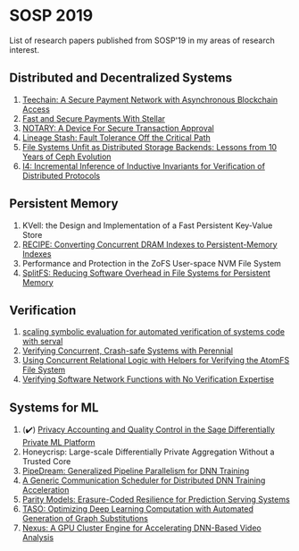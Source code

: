 # SOSP 2019

List of research papers published from SOSP'19 in my areas of research interest.

## Distributed and Decentralized Systems

1. [Teechain: A Secure Payment Network with Asynchronous Blockchain Access](https://arxiv.org/pdf/1707.05454.pdf)
2. [Fast and Secure Payments With Stellar](https://www.scs.stanford.edu/~dm/home/papers/lokhava:stellar-core.pdf)
3. [NOTARY: A Device For Secure Transaction Approval](https://pdos.csail.mit.edu/papers/notary:sosp19.pdf)
4. [Lineage Stash: Fault Tolerance Off the Critical Path](http://people.inf.ethz.ch/ioannisl/sosp19.pdf)
5. [File Systems Unfit as Distributed Storage Backends: Lessons from 10 Years of Ceph Evolution](https://www.pdl.cmu.edu/PDL-FTP/Storage/ceph-exp-sosp19.pdf)
6. [I4: Incremental Inference of Inductive Invariants for Verification of Distributed Protocols](https://dl.acm.org/citation.cfm?id=3321451)

## Persistent Memory

1. KVell: the Design and Implementation of a Fast Persistent Key-Value Store
2. [RECIPE: Converting Concurrent DRAM Indexes to Persistent-Memory Indexes](https://www.cs.utexas.edu/~vijay/papers/sosp19-recipe.pdf)
3. Performance and Protection in the ZoFS User-space NVM File System
4. [SplitFS: Reducing Software Overhead in File Systems for Persistent Memory](https://arxiv.org/abs/1909.10123)

## Verification

1. [scaling symbolic evaluation for automated verification of systems code with serval](https://www.cs.utexas.edu/~bornholt/papers/serval-sosp19.pdf)
2. [Verifying Concurrent, Crash-safe Systems with Perennial](https://people.csail.mit.edu/nickolai/papers/chajed-perennial.pdf)
3. [Using Concurrent Relational Logic with Helpers for Verifying the AtomFS File System](https://www.cs.columbia.edu/~rgu/publications/sosp19-zou.pdf)
4. [Verifying Software Network Functions with No Verification Expertise](https://dslab.epfl.ch/pubs/vigor.pdf)

## Systems for ML

1. (:heavy_check_mark:) [Privacy Accounting and Quality Control in the Sage Differentially Private ML Platform](https://arxiv.org/abs/1909.01502)
2. Honeycrisp: Large-scale Differentially Private Aggregation Without a Trusted Core
3. [PipeDream: Generalized Pipeline Parallelism for DNN Training](https://cs.stanford.edu/~matei/papers/2019/sosp_pipedream.pdf)
4. [A Generic Communication Scheduler for Distributed DNN Training Acceleration](https://i.cs.hku.hk/~cwu/papers/yhpeng-sosp19.pdf)
5. [Parity Models: Erasure-Coded Resilience for Prediction Serving Systems](http://www.cs.cmu.edu/~rvinayak/papers/sosp2019parity-models.pdf)
6. [TASO: Optimizing Deep Learning Computation with Automated Generation of Graph Substitutions](http://www.cs.cmu.edu/~rvinayak/papers/sosp2019parity-models.pdf)
7. [Nexus: A GPU Cluster Engine for Accelerating DNN-Based Video Analysis](https://pdfs.semanticscholar.org/0c0f/353dbac84311ea4f1485d4a8ac0b0459be8c.pdf)
